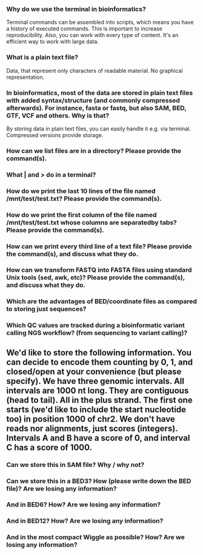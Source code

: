 ### Why do we use the terminal in bioinformatics?
Terminal commands can be assembled into scripts, which means you have a history of executed commands. This is important to increase reproducibility. Also, you can work with every type of content. It's an efficient way to work with large data. 
### What is a plain text file?
Data, that represent only characters of readable material. No graphical representation. 

### In bioinformatics, most of the data are stored in plain text files with added syntax/structure (and commonly compressed afterwards). For instance, fasta or fastq, but also SAM, BED, GTF, VCF and others. Why is that?
By storing data in plain text files, you can easily handle it e.g. via terminal. Compressed versions provide storage. 

### How can we list files are in a directory? Please provide the command(s).

### What | and > do in a terminal?

### How do we print the last 10 lines of the file named /mnt/test/test.txt? Please provide the command(s).

### How do we print the first column of the file named /mnt/test/test.txt whose columns are separatedby tabs? Please provide the command(s).

### How can we print every third line of a text file? Please provide the command(s), and discuss what they do.

### How can we transform FASTQ into FASTA files using standard Unix tools (sed, awk, etc)? Please provide the command(s), and discuss what they do.

### Which are the advantages of BED/coordinate files as compared to storing just sequences?

### Which QC values are tracked during a bioinformatic variant calling NGS workflow? (from sequencing to variant calling)?

## We'd like to store the following information. You can decide to encode them counting by 0, 1, and closed/open at your convenience (but please specify). We have three genomic intervals. All intervals are 1000 nt long. They are contiguous (head to tail). All in the plus strand. The first one starts (we'd like to include the start nucleotide too) in position 1000 of chr2. We don't have reads nor alignments, just scores (integers). Intervals A and B have a score of 0, and interval C has a score of 1000.

### Can we store this in SAM file? Why / why not?

### Can we store this in a BED3? How (please write down the BED file)? Are we losing any information?

### And in BED6? How? Are we losing any information?

### And in BED12? How? Are we losing any information?

### And in the most compact Wiggle as possible? How? Are we losing any information?
